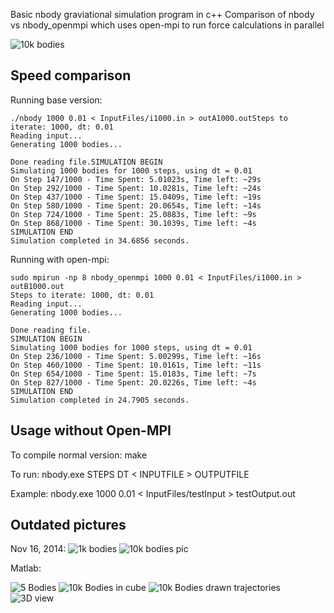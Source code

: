 Basic nbody graviational simulation program in c++
Comparison of nbody vs nbody_openmpi which uses open-mpi to run force calculations in parallel

![10k bodies](http://i.imgur.com/0JFPQqM.gif)

Speed comparison
---

Running base version:

```
./nbody 1000 0.01 < InputFiles/i1000.in > outA1000.outSteps to iterate: 1000, dt: 0.01
Reading input...
Generating 1000 bodies...

Done reading file.SIMULATION BEGIN
Simulating 1000 bodies for 1000 steps, using dt = 0.01
On Step 147/1000 - Time Spent: 5.01023s, Time left: ~29s 
On Step 292/1000 - Time Spent: 10.0281s, Time left: ~24s 
On Step 437/1000 - Time Spent: 15.0409s, Time left: ~19s 
On Step 580/1000 - Time Spent: 20.0654s, Time left: ~14s 
On Step 724/1000 - Time Spent: 25.0883s, Time left: ~9s 
On Step 868/1000 - Time Spent: 30.1039s, Time left: ~4s 
SIMULATION END
Simulation completed in 34.6856 seconds.
```

Running with open-mpi:

```
sudo mpirun -np 8 nbody_openmpi 1000 0.01 < InputFiles/i1000.in > outB1000.out
Steps to iterate: 1000, dt: 0.01
Reading input...
Generating 1000 bodies...

Done reading file.
SIMULATION BEGIN
Simulating 1000 bodies for 1000 steps, using dt = 0.01
On Step 236/1000 - Time Spent: 5.00299s, Time left: ~16s 
On Step 460/1000 - Time Spent: 10.0161s, Time left: ~11s 
On Step 654/1000 - Time Spent: 15.0183s, Time left: ~7s 
On Step 827/1000 - Time Spent: 20.0226s, Time left: ~4s 
SIMULATION END
Simulation completed in 24.7905 seconds.
```

Usage without Open-MPI
---
To compile normal version:
	make

To run:
	nbody.exe STEPS DT < INPUTFILE > OUTPUTFILE

Example:
	nbody.exe 1000 0.01 < InputFiles/testInput > testOutput.out



Outdated pictures
---

Nov 16, 2014:
![1k bodies](http://i.imgur.com/TTmS4t2.gif)
![10k bodies pic](http://i.imgur.com/Ocvs1ng.png)

Matlab:

![5 Bodies](http://i.imgur.com/A4ctD.jpg)
![10k Bodies in cube](http://i.imgur.com/ZXPdF.jpg)
![10k Bodies drawn trajectories](http://i.imgur.com/eann1.jpg)
![3D view](http://i.imgur.com/T4m6W.jpg)

